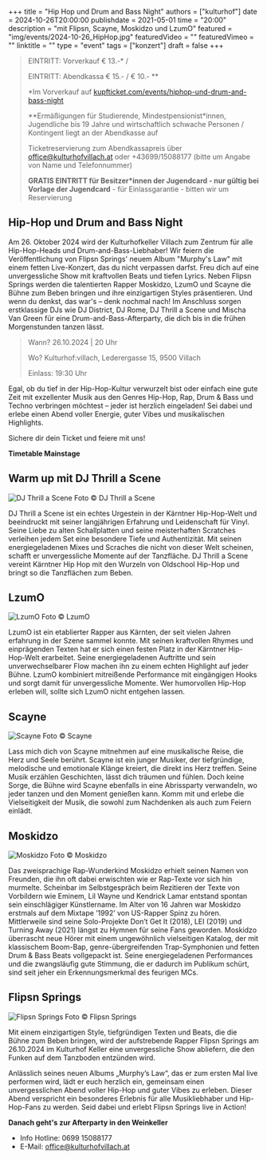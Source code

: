 +++
title = "Hip Hop und Drum and Bass Night"
authors = ["kulturhof"]
date = 2024-10-26T20:00:00
publishdate = 2021-05-01
time = "20:00"
description = "mit Flipsn, Scayne, Moskidzo und LzumO"
featured = "img/events/2024-10-26_HipHop.jpg"
featuredVideo = ""
featuredVimeo = ""
linktitle = ""
type = "event"
tags = ["konzert"]
draft = false
+++

> EINTRITT: Vorverkauf € 13.-\* / 
> 
> EINTRITT: Abendkassa € 15.- / € 10.- \*\* 
>
> \*Im Vorverkauf auf [kupfticket.com/events/hiphop-und-drum-and-bass-night](https://kupfticket.com/events/hiphop-und-drum-and-bass-night)
>
> \*\*Ermäßigungen für Studierende, Mindestpensionist\*innen, Jugendliche bis 19 Jahre und wirtschaftlich schwache Personen / Kontingent liegt an der Abendkasse auf
>
> Ticketreservierung zum Abendkassapreis über office@kulturhofvillach.at oder +43699/15088177 (bitte um Angabe von Name und Telefonnummer) 
>
> **GRATIS EINTRITT für Besitzer\*innen der Jugendcard - nur gültig bei Vorlage der Jugendcard** - für Einlassgarantie - bitten wir um Reservierung

## Hip-Hop und Drum and Bass Night

Am 26. Oktober 2024 wird der Kulturhofkeller Villach zum Zentrum für alle Hip-Hop-Heads und Drum-and-Bass-Liebhaber! Wir feiern die Veröffentlichung von Flipsn Springs' neuem Album "Murphy's Law" mit einem fetten Live-Konzert, das du nicht verpassen darfst.
Freu dich auf eine unvergessliche Show mit kraftvollen Beats und tiefen Lyrics. Neben Flipsn Springs werden die talentierten Rapper Moskidzo, LzumO und Scayne die Bühne zum Beben bringen und ihre einzigartigen Styles präsentieren. Und wenn du denkst, das war's – denk nochmal nach! Im Anschluss sorgen erstklassige DJs wie DJ District, DJ Rome, DJ Thrill a Scene und Mischa Van Green für eine Drum-and-Bass-Afterparty, die dich bis in die frühen Morgenstunden tanzen lässt.

>Wann? 26.10.2024 | 20 Uhr
>
>Wo? Kulturhof:villach, Lederergasse 15, 9500 Villach
>
>Einlass: 19:30 Uhr

Egal, ob du tief in der Hip-Hop-Kultur verwurzelt bist oder einfach eine gute Zeit mit exzellenter Musik aus den Genres Hip-Hop, Rap, Drum & Bass und Techno verbringen möchtest – jeder ist herzlich eingeladen! Sei dabei und erlebe einen Abend voller Energie, guter Vibes und musikalischen Highlights.

Sichere dir dein Ticket und feiere mit uns!

**Timetable Mainstage**

## Warm up mit DJ Thrill a Scene

![DJ Thrill a Scene](/img/events/2024-10-26_DJ_Thrill_a_Scene.jpg)
Foto © DJ Thrill a Scene

DJ Thrill a Scene ist ein echtes Urgestein in der Kärntner Hip-Hop-Welt und beeindruckt mit seiner langjährigen Erfahrung und Leidenschaft für Vinyl. Seine Liebe zu alten Schallplatten und seine meisterhaften Scratches verleihen jedem Set eine besondere Tiefe und Authentizität. Mit seinen energiegeladenen Mixes und Scraches die nicht von dieser Welt scheinen, schafft er unvergessliche Momente auf der Tanzfläche. DJ Thrill a Scene vereint Kärntner Hip Hop mit den Wurzeln von Oldschool Hip-Hop und bringt so die Tanzflächen zum Beben.

## LzumO 

![LzumO](/img/events/2024-10-26_LzumO.jpg)
Foto © LzumO

LzumO ist ein etablierter Rapper aus Kärnten, der seit vielen Jahren erfahrung in der Szene sammel konnte. Mit seinen kraftvollen Rhymes und einprägenden Texten hat er sich einen festen Platz in der Kärntner Hip-Hop-Welt erarbeitet. Seine energiegeladenen Auftritte und sein unverwechselbarer Flow machen ihn zu einem echten Highlight auf jeder Bühne. LzumO kombiniert mitreißende Performance mit eingängigen Hooks und sorgt damit für unvergessliche Momente. Wer humorvollen Hip-Hop erleben will, sollte sich LzumO nicht entgehen lassen.

## Scayne

![Scayne](/img/events/2024-10-26_Scayne.jpg)
Foto © Scayne

Lass mich dich von Scayne mitnehmen auf eine musikalische Reise, die Herz und Seele berührt. Scayne ist ein junger Musiker, der tiefgründige, melodische und emotionale Klänge kreiert, die direkt ins Herz treffen. Seine Musik erzählen Geschichten, lässt dich träumen und fühlen. Doch keine Sorge, die Bühne wird Scayne ebenfalls in eine Abrissparty verwandeln, wo jeder tanzen und den Moment genießen kann. Komm mit und erlebe die Vielseitigkeit der Musik, die sowohl zum Nachdenken als auch zum Feiern einlädt.

## Moskidzo

![Moskidzo](/img/events/2024-10-26_Moskidzo.jpg)
Foto © Moskidzo

Das zweisprachige Rap-Wunderkind Moskidzo erhielt seinen Namen von Freunden, die ihn oft
dabei erwischten wie er Rap-Texte vor sich hin murmelte. Scheinbar im Selbstgespräch beim Rezitieren der Texte von Vorbildern wie Eminem, Lil Wayne und Kendrick Lamar entstand spontan sein einschlägiger Künstlername. Im Alter von 16 Jahren war Moskidzo erstmals auf dem Mixtape ‘1992’ von US-Rapper Spinz zu hören. Mittlerweile sind seine Solo-Projekte Don’t Get It (2018), LEI (2019) und Turning Away (2021) längst zu Hymnen für seine Fans geworden. Moskidzo überrascht neue Hörer mit einem ungewöhnlich vielseitigen Katalog, der mit klassischem Boom-Bap, genre-übergreifenden Trap-Symphonien und fetten Drum & Bass Beats vollgepackt ist. Seine energiegeladenen Performances und die zwangsläufig gute Stimmung, die er dadurch im Publikum schürt, sind seit jeher ein Erkennungsmerkmal des feurigen MCs.

## Flipsn Springs

![Flipsn Springs](/img/events/2024-10-26_Flipsn.jpg)
Foto © Flipsn Springs

Mit einem einzigartigen Style, tiefgründigen Texten und Beats, die die Bühne zum Beben bringen, wird der aufstrebende Rapper Flipsn Springs am 26.10.2024 im Kulturhof Keller eine unvergessliche Show abliefern, die den Funken auf dem Tanzboden entzünden wird.

Anlässlich seines neuen Albums „Murphy’s Law“, das er zum ersten Mal live performen wird, lädt er euch herzlich ein, gemeinsam einen unvergesslichen Abend voller Hip-Hop und guter Vibes zu erleben. Dieser Abend verspricht ein besonderes Erlebnis für alle Musikliebhaber und Hip-Hop-Fans zu werden. Seid dabei und erlebt Flipsn Springs live in Action!


**Danach geht's zur Afterparty in den Weinkeller**




- Info Hotline: 0699 15088177 
- E-Mail: office@kulturhofvillach.at
